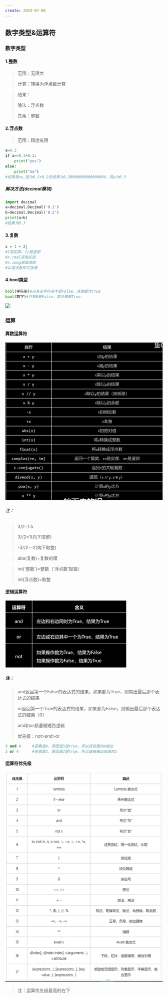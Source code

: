 ```yaml
---
create: 2023-07-08
---
```

## 数字类型&运算符

### 数字类型

#### 1.整数

> 范围：无限大

> 计算：转换为浮点数计算

> 结果：
>
> 除法：浮点数
>
> 其余：整数

#### 2.浮点数

> 范围：精度有限

```python
a=0.3
if a==0.1+0.2:
    print("yes")
else:
    print("no")
#结果是no,因为0.1+0.2的结果为0.30000000000000004，而a为0.3
```

##### 解决方法(decimal模块)

```python
import decimal
a=decimal.Decimal('0.1')
b=decimal.Decimal('0.2')
print(a+b)
#结果为0.3
```

#### 3.复数

```python
x = 1 + 2j
#1是实部，2j是虚部
#x.real获取实部
#x.imag获取虚部
#以浮点数形式存储
```

#### 4.bool类型

```python
bool(字符串)#只有空字符串才是False，其余都为True
bool(数字)#只有0是False，其余都是True
```

![](Python_Picture/bool中False情况.png"bool中False的情况")



### 运算

#### 算数运算符

![](Python_Picture/运算表.png)

###### 注：

> 3/2=1.5
>
> 3//2=1(向下取整)
>
> -3//2=-2(向下取整)

> abs(复数)=复数的模

> int('整数')=整数（‘浮点数’报错）
>
> int(浮点数)=取整



#### 逻辑运算符

![](Python_Picture/逻辑运算符.png)

##### 注：

> and返回第一个False的表达式的结果，如果都为True，则输出最后那个表达式的结果
>
> or返回第一个True的表达式的结果，如果都为False，则输出最后那个表达式的结果（0）
>
> and和or都遵循短路逻辑
>
> 优先级：not>and>or

```python
3 and 4		#答案是4，原因是3是true，所以将后面的4输出
3 or 4		#答案是3，原因是3是true，所以直接输出前面的3
```



#### 运算符优先级

![](Python_Picture/运算符优先级.png)

> 注：运算优先级最高的在下

